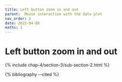 ```yaml
---
title: Left button zoom in and out
parent:  Mouse interaction with the data plot
nav_order: 2
date: 2025-04-08
maths: 1
---
```


# Left button zoom in and out

{% include chap-4/section-3/sub-section-2.html %}

{% bibliography --cited %}

